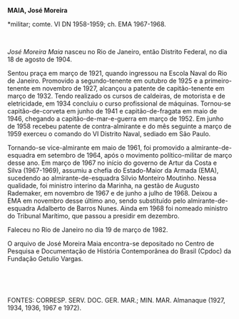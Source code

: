 **MAIA, José Moreira**

\*militar; comte. VI DN 1958-1959; ch. EMA 1967-1968.

 

*José Moreira Maia* nasceu no Rio de Janeiro, então Distrito Federal, no
dia 18 de agosto de 1904.

Sentou praça em março de 1921, quando ingressou na Escola Naval do Rio
de Janeiro. Promovido a segundo-tenente em outubro de 1925 e a
primeiro-tenente em novembro de 1927, alcançou a patente de
capitão-tenente em março de 1932. Tendo realizado os cursos de
caldeiras, de motorista e de eletricidade, em 1934 concluiu o curso
profissional de máquinas. Tornou-se capitão-de-corveta em junho de 1941
e capitão-de-fragata em maio de 1946, chegando a capitão-de-mar-e-guerra
em março de 1952. Em junho de 1958 recebeu patente de contra-almirante e
do mês seguinte a março de 1959 exerceu o comando do VI Distrito Naval,
sediado em São Paulo.

Tornando-se vice-almirante em maio de 1961, foi promovido a
almirante-de-esquadra em setembro de 1964, após o movimento
político-militar de março desse ano. Em março de 1967 no início do
governo de Artur da Costa e Silva (1967-1969), assumiu a chefia do
Estado-Maior da Armada (EMA), sucedendo ao almirante-de-esquadra Sílvio
Monteiro Moutinho. Nessa qualidade, foi ministro interino da Marinha, na
gestão de Augusto Rademaker, em novembro de 1967 e de junho a julho de
1968. Deixou a EMA em novembro desse último ano, sendo substituído pelo
almirante-de-esquadra Adalberto de Barros Nunes. Ainda em 1968 foi
nomeado ministro do Tribunal Marítimo, que passou a presidir em
dezembro.

Faleceu no Rio de Janeiro no dia 19 de março de 1982.

O arquivo de José Moreira Maia encontra-se depositado no Centro de
Pesquisa e Documentação de História Contemporânea do Brasil (Cpdoc) da
Fundação Getulio Vargas.

 

 

FONTES: CORRESP. SERV. DOC. GER. MAR.; MIN. MAR. Almanaque (1927, 1934,
1936, 1967 e 1972).

 
